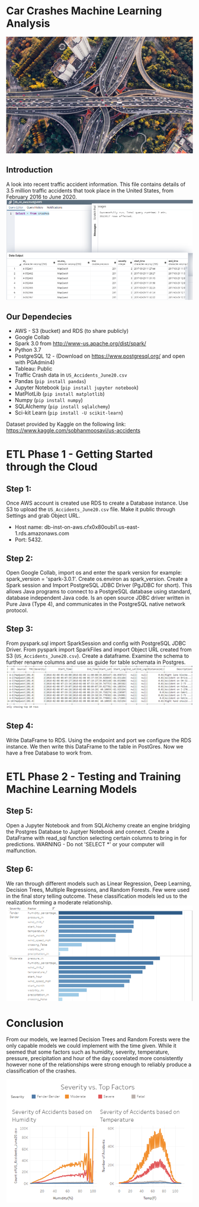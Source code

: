 # Car Crashes Machine Learning Analysis

![](html/static/img/skyview_highway.jpg)

## Introduction

A look into recent traffic accident information. This file contains details of 3.5 million traffic accidents that took place in the United States, from February 2016 to June 2020.\
![](html/static/img/database.png)

## Our Dependecies

- AWS - S3 (bucket) and RDS (to share publicly)
- Google Collab
- Spark 3.0 from http://www-us.apache.org/dist/spark/
- Python 3.7
- PostgreSQL 12 - (Download on https://www.postgresql.org/ and open with PGAdmin4)
- Tableau: Public
- Traffic Crash data in `US_Accidents_June20.csv`
- Pandas (`pip install pandas`)
- Jupyter Notebook (`pip install jupyter notebook`)
- MatPlotLib (`pip install matplotlib`)
- Numpy (`pip install numpy`)
- SQLAlchemy (`pip install sqlalchemy`)
- Sci-kit Learn (`pip install -U scikit-learn`)

Dataset provided by Kaggle on the following link:
https://www.kaggle.com/sobhanmoosavi/us-accidents

# ETL Phase 1 - Getting Started through the Cloud

## Step 1:

Once AWS account is created use RDS to create a Database instance. Use S3 to upload the `US_Accidents_June20.csv` file. Make it public through Settings and grab Object URL. 
- Host name: db-inst-on-aws.cfx0x80oubi1.us-east-1.rds.amazonaws.com
- Port: 5432.

## Step 2:

Open Google Collab, import os and enter the spark version for example: spark_version = 'spark-3.0.1'. Create os.environ as spark_version. Create a Spark session and Import PostgreSQL JDBC Driver (PgJDBC for short). This allows Java programs to connect to a PostgreSQL database using standard, database independent Java code. Is an open source JDBC driver written in Pure Java (Type 4), and communicates in the PostgreSQL native network protocol.

## Step 3:

From pyspark.sql import SparkSession and config with PostgreSQL JDBC Driver. From pyspark import SparkFiles and import Object URL created from S3 (`US_Accidents_June20.csv`). Create a dataframe. Examine the schema to further rename columns and use as guide for table schemata in Postgres.\
![](html/static/img/dataframe.png)

## Step 4:

Write DataFrame to RDS. Using the endpoint and port we configure the RDS instance. We then write this DataFrame to the table in PostGres. Now we have a free Database to work from.

# ETL Phase 2 - Testing and Training Machine Learning Models

## Step 5:

Open a Jupyter Notebook and from SQLAlchemy create an engine bridging the Postgres Database to Juptyer Notebook and connect. Create a DataFrame with read_sql function selecting certain columns to bring in for predictions. WARNING - Do not 'SELECT \*' or your computer will malfunction.

## Step 6:

We ran through different models such as Linear Regression, Deep Learning, Decision Trees, Multiple Regressions, and Random Forests. Few were used in the final story telling outcome. These classification models led us to the realization forming a moderate relationship.
![](html/static/img/decisiontree.png)

# Conclusion

From our models, we learned Decision Trees and Random Forests were the only capable models we could implement with the time given. While it seemed that some factors such as humidity, severity, temperature, pressure, precipitation and hour of the day coorelated more consistently however none of the relationships were strong enough to reliably produce a classification of the crashes.

![](html/static/img/topfactors.png)
